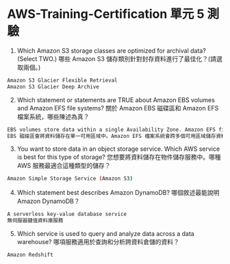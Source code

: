# AWS-Training-Certification 單元 5 測驗

1. Which Amazon S3 storage classes are optimized for archival data? (Select TWO.) 哪些 Amazon S3 儲存類別針對封存資料進行了最佳化？(請選取兩個。)
```bash
Amazon S3 Glacier Flexible Retrieval
Amazon S3 Glacier Deep Archive
```
2. Which statement or statements are TRUE about Amazon EBS volumes and Amazon EFS file systems? 關於 Amazon EBS 磁碟區和 Amazon EFS 檔案系統，哪些陳述為真？
```bash
EBS volumes store data within a single Availability Zone. Amazon EFS file systems store data across multiple Availability Zones.
EBS 磁碟區會將資料儲存在單一可用區域中。Amazon EFS 檔案系統會跨多個可用區域儲存資料。
```
3. You want to store data in an object storage service. Which AWS service is best for this type of storage? 您想要將資料儲存在物件儲存服務中。哪種 AWS 服務最適合這種類型的儲存？
```bash
Amazon Simple Storage Service (Amazon S3)
```

4. Which statement best describes Amazon DynamoDB? 哪個敘述最能說明 Amazon DynamoDB？
```bash
A serverless key-value database service
無伺服器鍵值資料庫服務
```

5. Which service is used to query and analyze data across a data warehouse? 哪項服務適用於查詢和分析跨資料倉儲的資料？
```bash
Amazon Redshift
```